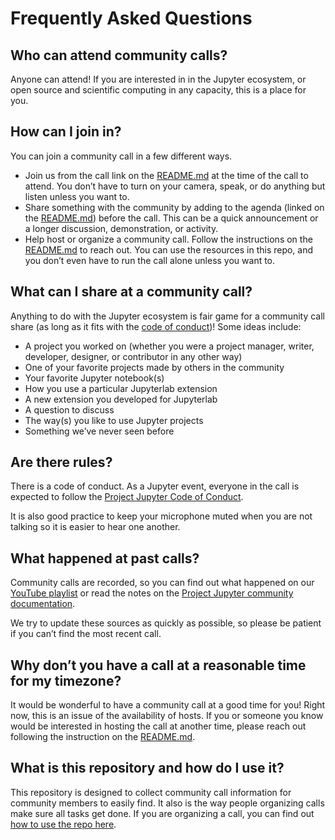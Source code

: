 # Frequently Asked Questions

## Who can attend community calls? 
Anyone can attend! If you are interested in in the Jupyter ecosystem, or open 
source and scientific computing in any capacity, this is a place for you.

## How can I join in?
You can join a community call in a few different ways.
- Join us from the call link on the [README.md](https://github.com/Quansight-Labs/jupyter-communitycalls/#readme) 
at the time of the call to 
attend. You don’t have to turn on your camera, speak, or do anything but 
listen unless you want to.
- Share something with the community by adding to the agenda (linked on the 
[README.md](https://github.com/Quansight-Labs/jupyter-communitycalls/#readme)) 
before the call. This can be a quick announcement or a longer discussion, 
demonstration, or activity. 
- Help host or organize a community call. Follow the instructions on the 
[README.md](https://github.com/Quansight-Labs/jupyter-communitycalls/#readme) to 
reach out. You can use the resources in this repo, and you don’t even have to 
run the call alone unless you want to.

## What can I share at a community call?
Anything to do with the Jupyter ecosystem is fair game for a community call 
share (as long as it fits with the [code of conduct](https://jupyter.org/conduct/))! 
Some ideas include:
- A project you worked on (whether you were a project manager, writer, 
developer, designer, or contributor in any other way)
- One of your favorite projects made by others in the community
- Your favorite Jupyter notebook(s)
- How you use a particular Jupyterlab extension
- A new extension you developed for Jupyterlab
- A question to discuss
- The way(s) you like to use Jupyter projects
- Something we’ve never seen before

## Are there rules?
There is a code of conduct. As a Jupyter event, everyone in the call is 
expected to follow the [Project Jupyter Code of Conduct](https://jupyter.org/conduct/).

It is also good practice to keep your microphone muted when you are not 
talking so it is easier to hear one another.

## What happened at past calls?
Community calls are recorded, so you can find out what happened on our 
[YouTube playlist](https://www.youtube.com/playlist?list=PLUrHeD2K9Cmkoamm4NjLmvXC4Y6E1o8SP) 
or read the notes on the [Project Jupyter community documentation](https://jupyter.readthedocs.io/en/latest/community/community-call-notes/index.html). 

We try to update these sources as quickly as possible, so please be patient if 
you can’t find the most recent call.

## Why don’t you have a call at a reasonable time for my timezone?
It would be wonderful to have a community call at a good time for you! Right 
now, this is an issue of the availability of hosts. If you or someone you know 
would be interested in hosting the call at another time, please reach out 
following the instruction on the [README.md](https://github.com/Quansight-Labs/jupyter-communitycalls/#readme).


## What is this repository and how do I use it?
 This repository is designed to collect community call information for 
 community members to easily find. It also is the way people organizing calls 
 make sure all tasks get done. If you are organizing a call, you can find out 
 [how to use the repo here](how-to-use-this-repo.md).

